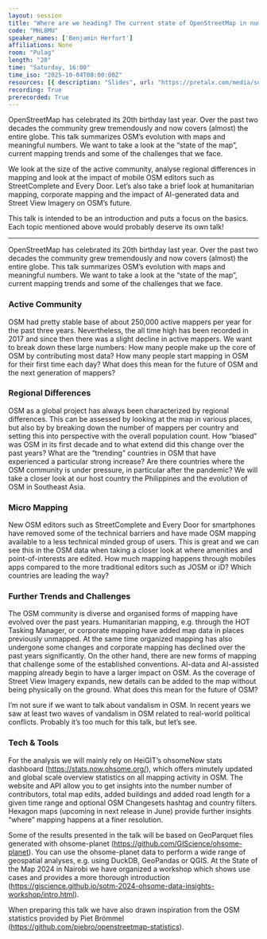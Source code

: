 ```yaml
---
layout: session
title: "Where are we heading? The current state of OpenStreetMap in numbers."
code: "MHL8MU"
speaker_names: ['Benjamin Herfort']
affiliations: None
room: "Pulag"
length: "20"
time: "Saturday, 16:00"
time_iso: "2025-10-04T08:00:00Z"
resources: [{ description: "Slides", url: "https://pretalx.com/media/sotm2025/submissions/MHL8MU/resources/SOTM_Manila_2025__Ef4rSAg.pdf" },{ description: "Poster", url: "https://pretalx.com/media/sotm2025/submissions/MHL8MU/resources/HeiGIT_poster_map_YOfWjVi.pdf" }]
recording: True
prerecorded: True
---
```


OpenStreetMap has celebrated its 20th birthday last year. Over the past two decades the community grew tremendously and now covers (almost) the entire globe. This talk summarizes OSM’s evolution with maps and meaningful numbers. We want to take a look at the “state of the map”, current mapping trends and some of the challenges that we face.

We look at the size of the active community, analyse regional differences in mapping and look at the impact of mobile OSM editors such as StreetComplete and Every Door. Let’s also take a brief look at humanitarian mapping, corporate mapping and the impact of AI-generated data and Street View Imagery on OSM’s future. 

This talk is intended to be an introduction and puts a focus on the basics. Each topic mentioned above would probably deserve its own talk!

<hr>

OpenStreetMap has celebrated its 20th birthday last year. Over the past two decades the community grew tremendously and now covers (almost) the entire globe. This talk summarizes OSM’s evolution with maps and meaningful numbers. We want to take a look at the “state of the map”, current mapping trends and some of the challenges that we face.

### Active Community
OSM had pretty stable base of about 250,000 active mappers per year for the past three years. Nevertheless, the all time high has been recorded in 2017 and since then there was a slight decline in active mappers. We want to break down these large numbers: How many people make up the core of OSM by contributing most data? How many people start mapping in OSM for their first time each day? What does this mean for the future of OSM and the next generation of mappers?

### Regional Differences
OSM as a global project has always been characterized by regional differences. This can be assessed by looking at the map in various places, but also by by breaking down the number of mappers per country and setting this into perspective with the overall population count. How “biased” was OSM in its first decade and to what extend did this change over the past years? What are the “trending” countries in OSM that have experienced a particular strong increase? Are there countries where the OSM community is under pressure, in particular after the pandemic? We will take a closer look at our host country the Philippines and the evolution of OSM in Southeast Asia. 

### Micro Mapping
New OSM editors such as StreetComplete and Every Door for smartphones have removed some of the technical barriers and have made OSM mapping available to a less technical minded group of users. This is great and we can see this in the OSM data when taking a closer look at where amenities and point-of-interests are edited. How much mapping happens through mobiles apps compared to the more traditional editors such as JOSM or iD? Which countries are leading the way?

### Further Trends and Challenges
The OSM community is diverse and organised forms of mapping have evolved over the past years. Humanitarian mapping, e.g. through the HOT Tasking Manager, or corporate mapping have added map data in places previously unmapped. At the same time organized mapping has also undergone some changes and corporate mapping has declined over the past years significantly. On the other hand, there are new forms of mapping that challenge some of the established conventions. AI-data and AI-assisted mapping already begin to have a larger impact on OSM. As the coverage of Street View Imagery expands, new details can be added to the map without being physically on the ground. What does this mean for the future of OSM?

I’m not sure if we want to talk about vandalism in OSM. In recent years we saw at least two waves of vandalism in OSM related to real-world political conflicts. Probably it’s too much for this talk, but let’s see.

### Tech &amp; Tools
For the analysis we will mainly rely on HeiGIT’s ohsomeNow stats dashboard (https://stats.now.ohsome.org/), which offers minutely updated and global scale overview statistics on all mapping activity in OSM. The website and API allow you to get insights into the number number of contributors, total map edits, added buildings and added road length for a given time range and optional OSM Changesets hashtag and country filters. Hexagon maps (upcoming in next release in June) provide further insights “where” mapping happens at a finer resolution.

Some of the results presented in the talk will be based on GeoParquet files generated with ohsome-planet (https://github.com/GIScience/ohsome-planet). You can use the ohsome-planet data to perform a wide range of geospatial analyses, e.g. using DuckDB, GeoPandas or QGIS. At the State of the Map 2024 in Nairobi we have organized a workshop which shows use cases and provides a more thorough introduction (https://giscience.github.io/sotm-2024-ohsome-data-insights-workshop/intro.html).

When preparing this talk we have also drawn inspiration from the OSM statistics provided by Piet Brömmel (https://github.com/piebro/openstreetmap-statistics).

